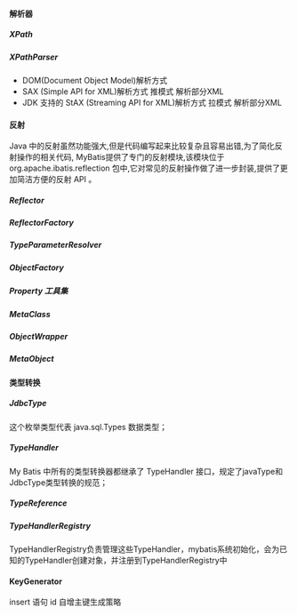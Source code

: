 #### 解析器
##### XPath
##### XPathParser
- DOM(Document Object Model)解析方式  
- SAX (Simple API for XML)解析方式 推模式 解析部分XML  
- JDK 支持的 StAX (Streaming API for XML)解析方式 拉模式 解析部分XML 
#### 反射
Java 中的反射虽然功能强大,但是代码编写起来比较复杂且容易出错,为了简化反射操作的相关代码, MyBatis提供了专门的反射模块,该模块位于 org.apache.ibatis.reflection 包中,它对常见的反射操作做了进一步封装,提供了更加简洁方便的反射 API 。
##### Reflector
##### ReflectorFactory
##### TypeParameterResolver
##### ObjectFactory
##### Property 工具集
##### MetaClass
##### ObjectWrapper
##### MetaObject

#### 类型转换
##### JdbcType
这个枚举类型代表 java.sql.Types 数据类型；
##### TypeHandler
My Batis 中所有的类型转换器都继承了 TypeHandler 接口，规定了javaType和JdbcType类型转换的规范；
##### TypeReference
##### TypeHandlerRegistry
TypeHandlerRegistry负责管理这些TypeHandler，mybatis系统初始化，会为已知的TypeHandler创建对象，并注册到TypeHandlerRegistry中


#### KeyGenerator
insert 语句 id 自增主键生成策略
